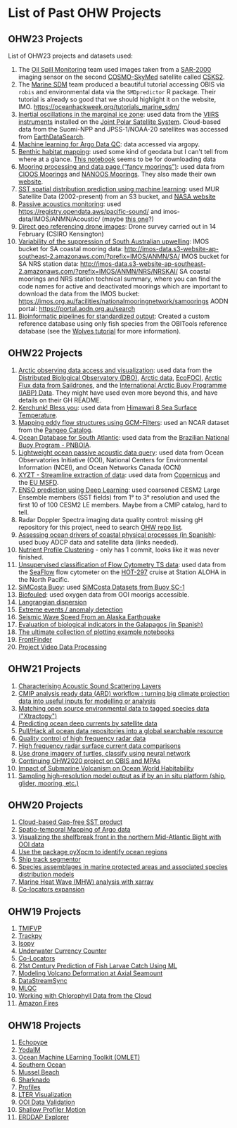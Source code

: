 # List of Past OHW Projects

## OHW23 Projects
List of OHW23 projects and datasets used:

1. The [Oil Spill Monitoring](https://github.com/oceanhackweek/ohw23_proj_oil) team used images taken from a [SAR-2000](https://space.oscar.wmo.int/instruments/view/sar_2000) imaging sensor on the second [COSMO-SkyMed](https://earth.esa.int/eogateway/missions/cosmo-skymed) satellite called [CSKS2](https://space.oscar.wmo.int/satellites/view/csk_2).
2. The [Marine SDM](https://github.com/oceanhackweek/tutorials_marine_sdm) team produced a beautiful tutorial accessing OBIS via `robis` and environmental data via the `SMDpredictor` R package. Their tutorial is already so good that we should highlight it on the website, IMO.
 https://oceanhackweek.org/tutorials_marine_sdm/ 
3. [Inertial oscillations in the marginal ice zone](https://github.com/oceanhackweek/ohw23_proj_sea_ice_oscillations): used data from the [VIIRS instruments](https://lpdaac.usgs.gov/data/get-started-data/collection-overview/missions/s-npp-nasa-viirs-overview/) installed on the [Joint Polar Satellite System](https://www.nesdis.noaa.gov/our-satellites/currently-flying/joint-polar-satellite-system). Cloud-based data from the Suomi-NPP and JPSS-1/NOAA-20 satellites was accessed from [EarthDataSearch](https://search.earthdata.nasa.gov/search).
4. [Machine learning for Argo Data QC](https://github.com/oceanhackweek/ohw23_proj_argo_ml): data accessed via argopy.
5. [Benthic habitat mapping](https://github.com/oceanhackweek/ohw23-proj-habitatmapping): used some kind of geodata but I can't tell from where at a glance. [This notebook](https://github.com/oceanhackweek/ohw23-proj-habitatmapping/blob/main/Download%20data.ipynb) seems to be for downloading data
6. [Mooring processing and data page (“fancy moorings”)](https://github.com/oceanhackweek/ohw23_proj_fancymoorings): used data from [CIOOS Moorings](https://catalogue.cioospacific.ca/dataset/ca-cioos_82656721-88e6-4543-90f1-edc35c0f42c9) and [NANOOS Moorings](https://nwem.apl.washington.edu/erddap/index.html). They also made their own [website](https://oceanhackweek.org/ohw23_proj_fancymoorings/). 
7. [SST spatial distribution prediction using machine learning](https://github.com/oceanhackweek/ohw23_proj_sst): used MUR Satellite Data (2002-present) from an S3 bucket, and [NASA website](https://podaac.jpl.nasa.gov/dataset/MUR-JPL-L4-GLOB-v4.1)
8. [Passive acoustics monitoring](https://github.com/oceanhackweek/ohw23-proj-pamproject): used https://registry.opendata.aws/pacific-sound/ and imos-data/IMOS/ANMN/Acoustic/ (maybe [this one](https://catalogue-imos.aodn.org.au/geonetwork/srv/eng/catalog.search#/metadata/e850651b-d65d-495b-8182-5dde35919616)?)
9. [Direct geo referencing drone images](https://github.com/oceanhackweek/ohw23_proj_drone_georef): Drone survey carried out in 14 February (CSIRO Kensington)
10. [Variability of the suppression of South Australian upwelling](https://github.com/oceanhackweek/ohw23_proj_SAupwelling): IMOS bucket for SA coastal mooring data: http://imos-data.s3-website-ap-southeast-2.amazonaws.com/?prefix=IMOS/ANMN/SA/
IMOS bucket for SA NRS station data: http://imos-data.s3-website-ap-southeast-2.amazonaws.com/?prefix=IMOS/ANMN/NRS/NRSKAI/
SA coastal moorings and NRS station technical summary, where you can find the code names for active and deactivated moorings which are important to download the data from the IMOS bucket: https://imos.org.au/facilities/nationalmooringnetwork/samoorings
AODN portal: https://portal.aodn.org.au/search 
11. [Bioinformatic pipelines for standardized output](https://github.com/oceanhackweek/ohw23_proj_amplicon): Created a custom reference database using only fish species from the OBITools reference database (see the [Wolves tutorial](https://pythonhosted.org/OBITools/wolves.html) for more information).

## OHW22 Projects

1. [Arctic observing data access and visualization](https://github.com/oceanhackweek/ohw22-proj-arcticdata): used data from the [Distributed Biological Observatory (DBO)](https://www.pmel.noaa.gov/dbo/), [Arctic data](https://arcticdata.io/catalog/data),
[EcoFOCI](https://www.ecofoci.noaa.gov/data-links), [Arctic Flux data from Saildrones](https://data.pmel.noaa.gov/pmel/erddap/search/index.html?page=1&itemsPerPage=1000&searchFor=Arctic+Flux+Data), and the [International Arctic Buoy Programme (IABP) Data](https://iabp.apl.uw.edu/). They might have used even more beyond this, and have details on their GH README.
1. [Kerchunk! Bless you](https://github.com/oceanhackweek/ohw22-proj-kerchunk): used data from [Himawari 8 Sea Surface Temperature](https://registry.opendata.aws/noaa-himawari/).
1. [Mapping eddy flow structures using GCM-Filters](https://github.com/oceanhackweek/ohw22-proj-gcmfilters): used an NCAR dataset from the [Pangeo Catalog](https://catalog.pangeo.io/).
1. [Ocean Database for South Atlantic](https://github.com/oceanhackweek/ohw22-proj_SA_ocean_db): used data from the [Brazilian National Buoy Program - PNBOIA](https://www.marinha.mil.br/chm/dados-do-goos-brasil/pnboia). 
1. [Lightweight ocean passive acoustic data query](https://github.com/oceanhackweek/ohw22-proj-passive-acoustics-data-query): used data from Ocean Observatories Initiative (OOI), National Centers for Environmental Information (NCEI), and Ocean Networks Canada (OCN)
1. [XYZT - Streamline extraction of data](https://github.com/oceanhackweek/ohw22-proj-xyzt): used data from [Copernicus](https://marine.copernicus.eu/) and the [EU MSFD](https://research-and-innovation.ec.europa.eu/research-area/environment/oceans-and-seas/eu-marine-strategy-framework-directive_en).
1. [ENSO prediction using Deep Learning](https://github.com/oceanhackweek/ohw22-proj-ENSO_Prediction): used coarsened CESM2 Large Ensemble members (SST fields) from 1° to 3° resolution and used the first 10 of 100 CESM2 LE members. Maybe from a CMIP catalog, hard to tell.
1. Radar Doppler Spectra imaging data quality control: missing gH repository for this project, need to search [OHW repo list](https://github.com/orgs/oceanhackweek/repositories).
1. [Assessing ocean drivers of coastal physical processes (in Spanish)](https://github.com/oceanhackweek/ohw22-proj-oleaje-costeros): used buoy ADCP data and satellite data (links needed).
1. [Nutrient Profile Clustering](https://github.com/oceanhackweek/ohw22-proj-clusters-nutrients) - only has 1 commit, looks like it was never finished.
1. [Unsupervised classification of Flow Cytometry TS data](https://github.com/oceanhackweek/ohw22-proj-flow-cytometry): used data from the [SeaFlow](https://seaflow.netlify.app/) flow cytometer on the [HOT-297](https://hahana.soest.hawaii.edu/hot/) cruise at Station ALOHA in the North Pacific.
1. [SiMCosta Buoy](https://github.com/oceanhackweek/ohw22-proj-simcosta): used [SiMCosta Datasets from Buoy SC-1](https://simcosta.furg.br/home)
1. [Biofouled](https://github.com/oceanhackweek/ohw22-proj-biofouled): used oxygen data from OOI moorigs accessible. 
1. [Langrangian dispersion](https://github.com/oceanhackweek/ohw22-proj-lagrange_points)
1. [Extreme events / anomaly detection](https://github.com/oceanhackweek/ohw22-proj-Extreme_event)
1. [Seismic Wave Speed From an Alaska Earthquake](https://github.com/oceanhackweek/ohw22-proj-earthquakes)
1. [Evaluation of biological indicators in the Galapagos (in Spanish)](https://github.com/oceanhackweek/ohw22-proj-biodiversity-indicators)
1. [The ultimate collection of plotting example notebooks](https://github.com/oceanhackweek/ohw22-proj-plot_this_and_that)
1. [FrontFinder](https://github.com/oceanhackweek/ohw22-proj-front-finder)
1. [Project Video Data Processing](https://github.com/oceanhackweek/ohw22-proj-video-data-processing)

## OHW21 Projects
1. [Characterising Acoustic Sound Scattering Layers](https://github.com/oceanhackweek/ohw21-proj-bioacoustics)
1. [CMIP analysis ready data (ARD) workflow : turning big climate projection data into useful inputs for modelling or analysis](https://github.com/oceanhackweek/ohw21-proj-cmip-ard)
1. [Matching open source environmental data to tagged species data ("Xtractopy")](https://github.com/oceanhackweek/OHW21_proj_tag_data)
1. [Predicting ocean deep currents by satellite data](https://github.com/oceanhackweek/ohw21-proj-deep-currents)
1. [Pull/Hack all ocean data repositories into a global searchable resource](https://github.com/oceanhackweek/metadata-repository)
1. [Quality control of high frequency radar data](https://github.com/oceanhackweek/ohw21-proj-radar-qc)
1. [High frequency radar surface current data comparisons](https://github.com/oceanhackweek/ohw21-proj-coastal-radar)
1. [Use drone imagery of turtles, classify using neural network](https://github.com/oceanhackweek/ohw21-proj-drone-turtles)
1. [Continuing OHW2020 project on OBIS and MPAs](https://github.com/oceanhackweek/ohw20-proj-species-marine-protected-areas)
1. [Impact of Submarine Volcanism on Ocean World Habitability](https://github.com/oceanhackweek/ohw21-proj-biological-activity-driven-by-geologic-events)
1. [Sampling high-resolution model output as if by an in situ platform (ship, glider, mooring, etc.)](https://github.com/oceanhackweek/ohw21-proj-model-subsampling)

## OHW20 Projects
1. [Cloud-based Gap-free SST product](https://github.com/oceanhackweek/ohw20-proj-gapfree-sst)
1. [Spatio-temporal Mapping of Argo data](https://github.com/oceanhackweek/ohw20-proj-argo-mapping)
1. [Visualizing the shelfbreak front in the northern Mid-Atlantic Bight with OOI data](https://github.com/oceanhackweek/ohw20-proj-ooi-profiles-section)
1. [Use the package pyXpcm to identify ocean regions](https://github.com/oceanhackweek/ohw20-proj-pyxpcm)
1. [Ship track segmentor](https://github.com/oceanhackweek/ohw20-proj-shiptrack)
1. [Species assemblages in marine protected areas and associated species distribution models](https://github.com/oceanhackweek/ohw20-proj-species-marine-protected-areas)
1. [Marine Heat Wave (MHW) analysis with xarray](https://github.com/oceanhackweek/ohw20-proj-marine-heat-waves)
1. [Co-locators expansion](https://github.com/ioos/colocate)

## OHW19 Projects
1. [TMIFVP](https://github.com/oceanhackweek/ohw19-projects-TMIVP)
1. [Trackpy](https://github.com/oceanhackweek/ohw19-projects-Trackpy)
1. [Isopy](https://github.com/oceanhackweek/DataAccess/tree/master/isopy)
1. [Underwater Currency Counter](https://github.com/oceanhackweek/ohw19-project-computer_vision_club)
1. [Co-Locators](https://github.com/oceanhackweek/ohw19-project-co_locators)
1. [21st Century Prediction of Fish Larvae Catch Using ML](https://github.com/oceanhackweek/ohw19-project-CMIP6-larvae-ML)
1. [Modeling Volcano Deformation at Axial Seamount](None)
1. [DataStreamSync](https://github.com/oceanhackweek/ohw19-projects-DataStreamSync)
1. [MLQC](https://github.com/oceanhackweek/ohw19-project-mlqc-for-timeseries)
1. [Working with Chlorophyll Data from the Cloud](https://github.com/oceanhackweek/DataAccess/tree/master/Chlorophyll)
1. [Amazon Fires](None)

## OHW18 Projects

1. [Echopype](https://github.com/oceanhackweek/ohw18_echopype)
1. [YodaIM](https://github.com/oceanhackweek/ohw18_yoda_im)
1. [Ocean Machine LEarning Toolkit (OMLET)](https://github.com/oceanhackweek/ohw18_omlet)
1. [ Southern Ocean](https://github.com/oceanhackweek/ohw18_southern-ocean)
1. [ Mussel Beach](https://github.com/oceanhackweek/ohw2018_musselbeach)
1. [ Sharknado](https://github.com/oceanhackweek/ohw18_sharknado)
1. [ Profiles](https://github.com/oceanhackweek/ohw18_profiles)
1. [ LTER Visualization](https://github.com/oceanhackweek/ohw_lter_vis)
1. [ OOI Data Validation](https://github.com/oceanhackweek/ohw2018_Data_Validation)
1. [Shallow Profiler Motion](https://github.com/oceanhackweek/ohw18_shallow_profiler_motion)
1. [ ERDDAP Explorer](https://github.com/oceanhackweek/ohw18_erddap-explorer)
